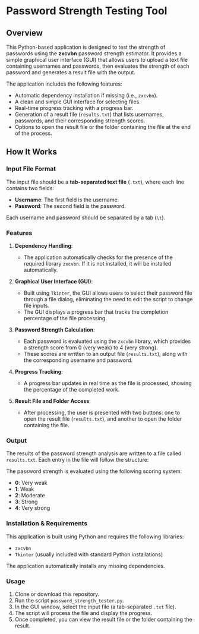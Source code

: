 # Password Strength Testing Tool

## Overview

This Python-based application is designed to test the strength of passwords using the **zxcvbn** password strength estimator. It provides a simple graphical user interface (GUI) that allows users to upload a text file containing usernames and passwords, then evaluates the strength of each password and generates a result file with the output.

The application includes the following features:
- Automatic dependency installation if missing (i.e., `zxcvbn`).
- A clean and simple GUI interface for selecting files.
- Real-time progress tracking with a progress bar.
- Generation of a result file (`results.txt`) that lists usernames, passwords, and their corresponding strength scores.
- Options to open the result file or the folder containing the file at the end of the process.

## How It Works

### Input File Format

The input file should be a **tab-separated text file** (`.txt`), where each line contains two fields:
- **Username**: The first field is the username.
- **Password**: The second field is the password.

Each username and password should be separated by a tab (`\t`).


### Features

1. **Dependency Handling**: 
   - The application automatically checks for the presence of the required library `zxcvbn`. If it is not installed, it will be installed automatically.
   
2. **Graphical User Interface (GUI)**:
   - Built using `Tkinter`, the GUI allows users to select their password file through a file dialog, eliminating the need to edit the script to change file inputs.
   - The GUI displays a progress bar that tracks the completion percentage of the file processing.
   
3. **Password Strength Calculation**:
   - Each password is evaluated using the `zxcvbn` library, which provides a strength score from 0 (very weak) to 4 (very strong).
   - These scores are written to an output file (`results.txt`), along with the corresponding username and password.

4. **Progress Tracking**:
   - A progress bar updates in real time as the file is processed, showing the percentage of the completed work.
   
5. **Result File and Folder Access**:
   - After processing, the user is presented with two buttons: one to open the result file (`results.txt`), and another to open the folder containing the file.

### Output

The results of the password strength analysis are written to a file called `results.txt`. Each entry in the file will follow the structure:


The password strength is evaluated using the following scoring system:
- **0**: Very weak
- **1**: Weak
- **2**: Moderate
- **3**: Strong
- **4**: Very strong

### Installation & Requirements

This application is built using Python and requires the following libraries:
- `zxcvbn`
- `Tkinter` (usually included with standard Python installations)

The application automatically installs any missing dependencies.

### Usage

1. Clone or download this repository.
2. Run the script `password_strength_tester.py`.
3. In the GUI window, select the input file (a tab-separated `.txt` file).
4. The script will process the file and display the progress.
5. Once completed, you can view the result file or the folder containing the result.
